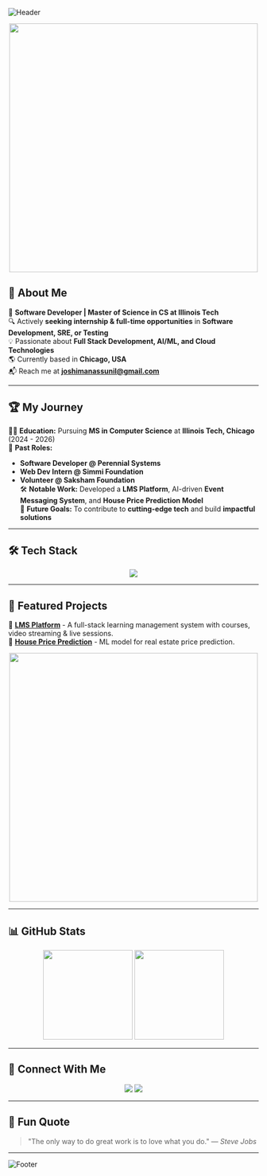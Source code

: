 ![Header](https://capsule-render.vercel.app/api?type=waving&color=gradient&height=200&section=header&text=Hi%20there!%20I'm%20Manas%20Joshi%20👋&fontSize=35&fontAlignY=40&desc=Software%20Developer%20|%20MS%20CS%20at%20IIT%20Chicago&descSize=20&descAlignY=55)

<p align="center">
  <img src="https://media.giphy.com/media/qgQUggAC3Pfv687qPC/giphy.gif" width="500">
</p>

## 🚀 About Me

🎯 **Software Developer | Master of Science in CS at Illinois Tech**  
🔍 Actively **seeking internship & full-time opportunities** in **Software Development, SRE, or Testing**  
💡 Passionate about **Full Stack Development, AI/ML, and Cloud Technologies**  
🌎 Currently based in **Chicago, USA**  
📬 Reach me at **[joshimanassunil@gmail.com](mailto:joshimanassunil@gmail.com)**

---

## 🏆 My Journey

👨‍🎓 **Education:** Pursuing **MS in Computer Science** at **Illinois Tech, Chicago** (2024 - 2026)  
💼 **Past Roles:**
- **Software Developer @ Perennial Systems**
- **Web Dev Intern @ Simmi Foundation**
- **Volunteer @ Saksham Foundation**  
  🛠 **Notable Work:** Developed a **LMS Platform**, AI-driven **Event Messaging System**, and **House Price Prediction Model**  
  🌟 **Future Goals:** To contribute to **cutting-edge tech** and build **impactful solutions**

---

## 🛠️ Tech Stack

<p align="center">
  <img src="https://skillicons.dev/icons?i=c,cpp,python,java,react,html,css,spring,mysql,aws,docker" />
</p>

---

## 🚀 Featured Projects

🔹 **[LMS Platform](https://github.com/manasjoshi/LMS)** - A full-stack learning management system with courses, video streaming & live sessions.  
🔹 **[House Price Prediction](https://github.com/manasjoshi/house-price-prediction)** - ML model for real estate price prediction.

<p align="center">
  <img src="https://media.giphy.com/media/Y4ak9Ki2GZCbJxAnJD/giphy.gif" width="500">
</p>

---

## 📊 GitHub Stats

<p align="center">
  <img src="https://github-readme-stats.vercel.app/api?username=manasjoshi1&show_icons=true&theme=radical" height="180" />
  <img src="https://github-readme-stats.vercel.app/api/top-langs/?username=manasjoshi1&layout=compact&theme=radical" height="180" />
</p>

---

## 🌟 Connect With Me

<p align="center">
  <a href="https://www.linkedin.com/in/manas-joshi/"><img src="https://img.shields.io/badge/-LinkedIn-blue?style=for-the-badge&logo=linkedin&logoColor=white" /></a>
  <a href="https://your-resume-link.com"><img src="https://img.shields.io/badge/Resume-Download-brightgreen?style=for-the-badge&logo=adobe-acrobat-reader&logoColor=white" /></a>
</p>

---

## 🎉 Fun Quote

> "The only way to do great work is to love what you do." — *Steve Jobs*

---

![Footer](https://capsule-render.vercel.app/api?type=waving&color=gradient&height=150&section=footer)
